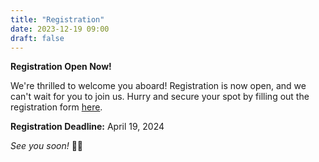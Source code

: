 ```yaml
---
title: "Registration"
date: 2023-12-19 09:00
draft: false
---
```


**Registration Open Now!**

We're thrilled to welcome you aboard! Registration is now open, and we can't wait for you to join us. Hurry and secure your spot by filling out the registration form [here](https://forms.gle/sa95htmbsSZZYxjEA).

**Registration Deadline:** April 19, 2024

*See you soon!* 🎉🌐
